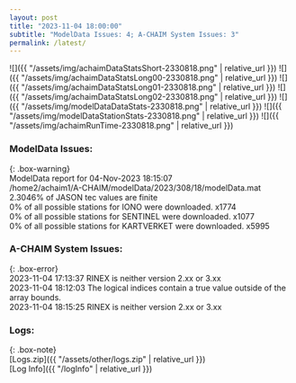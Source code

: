 ```yaml
---
layout: post
title: "2023-11-04 18:00:00"
subtitle: "ModelData Issues: 4; A-CHAIM System Issues: 3"
permalink: /latest/
---
```


![]({{ "/assets/img/achaimDataStatsShort-2330818.png" | relative_url }})
![]({{ "/assets/img/achaimDataStatsLong00-2330818.png" | relative_url }})
![]({{ "/assets/img/achaimDataStatsLong01-2330818.png" | relative_url }})
![]({{ "/assets/img/achaimDataStatsLong02-2330818.png" | relative_url }})
![]({{ "/assets/img/modelDataDataStats-2330818.png" | relative_url }})
![]({{ "/assets/img/modelDataStationStats-2330818.png" | relative_url }})
![]({{ "/assets/img/achaimRunTime-2330818.png" | relative_url }})


### ModelData Issues:  
  
{: .box-warning}  
 ModelData report for 04-Nov-2023 18:15:07   
 /home2/achaim1/A-CHAIM/modelData/2023/308/18/modelData.mat   
 2.3046% of JASON tec values are finite   
 0% of all possible stations for IONO were downloaded. x1774   
 0% of all possible stations for SENTINEL were downloaded. x1077   
 0% of all possible stations for KARTVERKET were downloaded. x5995   
  
### A-CHAIM System Issues:  
  
{: .box-error}  
2023-11-04 17:13:37 RINEX is neither version 2.xx or 3.xx  
2023-11-04 18:12:03 The logical indices contain a true value outside of the array bounds.  
2023-11-04 18:15:25 RINEX is neither version 2.xx or 3.xx  

### Logs:  
  
{: .box-note}  
[Logs.zip]({{ "/assets/other/logs.zip" | relative_url }})  
[Log Info]({{ "/logInfo" | relative_url }})  
